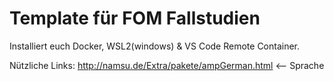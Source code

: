 # Template für FOM Fallstudien

Installiert euch Docker, WSL2(windows) & VS Code Remote Container.

Nützliche Links:
http://namsu.de/Extra/pakete/ampGerman.html <-- Sprache
